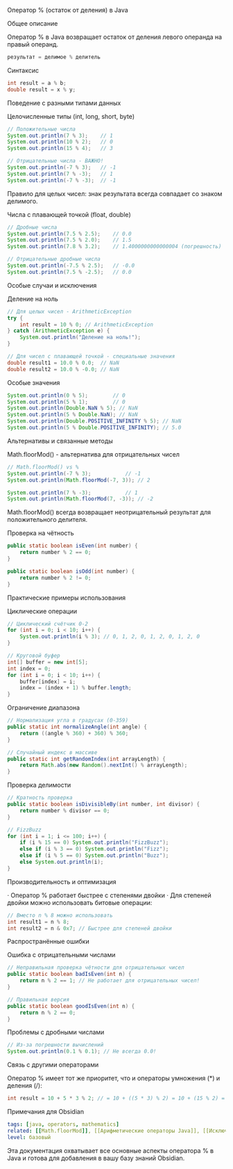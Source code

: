 Оператор % (остаток от деления) в Java

Общее описание

Оператор % в Java возвращает остаток от деления левого операнда на правый операнд.

```java
результат = делимое % делитель
```

Синтаксис

```java
int result = a % b;
double result = x % y;
```

Поведение с разными типами данных

Целочисленные типы (int, long, short, byte)

```java
// Положительные числа
System.out.println(7 % 3);    // 1
System.out.println(10 % 2);   // 0
System.out.println(15 % 4);   // 3

// Отрицательные числа - ВАЖНО!
System.out.println(-7 % 3);   // -1
System.out.println(7 % -3);   // 1
System.out.println(-7 % -3);  // -1
```

Правило для целых чисел: знак результата всегда совпадает со знаком делимого.

Числа с плавающей точкой (float, double)

```java
// Дробные числа
System.out.println(7.5 % 2.5);    // 0.0
System.out.println(7.5 % 2.0);    // 1.5
System.out.println(7.8 % 3.2);    // 1.4000000000000004 (погрешность)

// Отрицательные дробные числа
System.out.println(-7.5 % 2.5);   // -0.0
System.out.println(7.5 % -2.5);   // 0.0
```

Особые случаи и исключения

Деление на ноль

```java
// Для целых чисел - ArithmeticException
try {
    int result = 10 % 0; // ArithmeticException
} catch (ArithmeticException e) {
    System.out.println("Деление на ноль!");
}

// Для чисел с плавающей точкой - специальные значения
double result1 = 10.0 % 0.0;  // NaN
double result2 = 10.0 % -0.0; // NaN
```

Особые значения

```java
System.out.println(0 % 5);        // 0
System.out.println(5 % 1);        // 0
System.out.println(Double.NaN % 5); // NaN
System.out.println(5 % Double.NaN); // NaN
System.out.println(Double.POSITIVE_INFINITY % 5); // NaN
System.out.println(5 % Double.POSITIVE_INFINITY); // 5.0
```

Альтернативы и связанные методы

Math.floorMod() - альтернатива для отрицательных чисел

```java
// Math.floorMod() vs %
System.out.println(-7 % 3);           // -1
System.out.println(Math.floorMod(-7, 3)); // 2

System.out.println(7 % -3);           // 1  
System.out.println(Math.floorMod(7, -3)); // -2
```

Math.floorMod() всегда возвращает неотрицательный результат для положительного делителя.

Проверка на чётность

```java
public static boolean isEven(int number) {
    return number % 2 == 0;
}

public static boolean isOdd(int number) {
    return number % 2 != 0;
}
```

Практические примеры использования

Циклические операции

```java
// Циклический счётчик 0-2
for (int i = 0; i < 10; i++) {
    System.out.println(i % 3); // 0, 1, 2, 0, 1, 2, 0, 1, 2, 0
}

// Круговой буфер
int[] buffer = new int[5];
int index = 0;
for (int i = 0; i < 10; i++) {
    buffer[index] = i;
    index = (index + 1) % buffer.length;
}
```

Ограничение диапазона

```java
// Нормализация угла в градусах (0-359)
public static int normalizeAngle(int angle) {
    return ((angle % 360) + 360) % 360;
}

// Случайный индекс в массиве
public static int getRandomIndex(int arrayLength) {
    return Math.abs(new Random().nextInt() % arrayLength);
}
```

Проверка делимости

```java
// Кратность проверка
public static boolean isDivisibleBy(int number, int divisor) {
    return number % divisor == 0;
}

// FizzBuzz
for (int i = 1; i <= 100; i++) {
    if (i % 15 == 0) System.out.println("FizzBuzz");
    else if (i % 3 == 0) System.out.println("Fizz");
    else if (i % 5 == 0) System.out.println("Buzz");
    else System.out.println(i);
}
```

Производительность и оптимизация

· Оператор % работает быстрее с степенями двойки
· Для степеней двойки можно использовать битовые операции:

```java
// Вместо n % 8 можно использовать
int result1 = n % 8;
int result2 = n & 0x7; // Быстрее для степеней двойки
```

Распространённые ошибки

Ошибка с отрицательными числами

```java
// Неправильная проверка чётности для отрицательных чисел
public static boolean badIsEven(int n) {
    return n % 2 == 1; // Не работает для отрицательных чисел!
}

// Правильная версия
public static boolean goodIsEven(int n) {
    return n % 2 == 0;
}
```

Проблемы с дробными числами

```java
// Из-за погрешности вычислений
System.out.println(0.1 % 0.1); // Не всегда 0.0!
```

Связь с другими операторами

Оператор % имеет тот же приоритет, что и операторы умножения (*) и деления (/):

```java
int result = 10 + 5 * 3 % 2; // = 10 + ((5 * 3) % 2) = 10 + (15 % 2) = 10 + 1 = 11
```

Примечания для Obsidian

```yaml
tags: [java, operators, mathematics]
related: [[Math.floorMod]], [[Арифметические операторы Java]], [[Исключения в Java]]
level: базовый
```

Эта документация охватывает все основные аспекты оператора % в Java и готова для добавления в вашу базу знаний Obsidian.